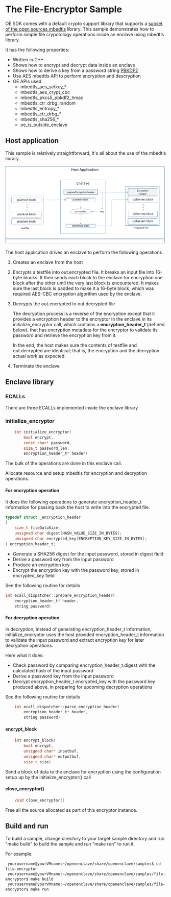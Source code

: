 # The File-Encryptor Sample

 OE SDK comes with a default crypto support library that supports a [subset of the open sources mbedtls](/docs/MbedtlsSupport.md) library. This sample demonstrates how to perform simple file crypotology operations inside an enclave using mbedtls library.
   
It has the following properties:

- Written in C++
- Shows how to encrypt and decrypt data inside an enclave
- Shows how to derive a key from a password string [PBKDF2](https://en.wikipedia.org/wiki/PBKDF2)
- Use AES mbedtls API to perform encryption and descryption
- OE APIs used
  - mbedtls_aes_setkey_*
  - mbedtls_aes_crypt_cbc
  - mbedtls_pkcs5_pbkdf2_hmac
  - mbedtls_ctr_drbg_random
  - mbedtls_entropy_*
  - mbedtls_ctr_drbg_*
  - mbedtls_sha256_*
  - oe_is_outside_enclave
  
## Host application

This sample is relatively straightforward, It's all about the use of the mbedtls library. 

![Sample components diagram](diagram.png)

The host application drives an enclave to perform the following operations

1. Creates an enclave from the host

2. Encrypts a testfile into out.encrypted file. It breaks an input file into 16-byte blocks. It then sends each block to the enclave for encryption one block after the other until the very last block is encountered. It makes sure the last block is padded to make it a 16-byte block, which was required AES-CBC encryption algorithm used by the enclave.

3. Decrypts the out.encrypted to out.decrypted file

    The decryption process is a reverse of the encryption except that it provides a encryption header to the encryptor in the enclave in its initialize_encryptor call, which contains a **encryption_header_t** (defined below), that has encryption metadata for the encryptor to validate its password and retrieve the encryption key from it.

   In the end, the host makes sure the contents of testfile and out.decrypted are identical; that is, the encryption and the decryption actual work as expected.

4. Terminate the enclave

## Enclave library

### ECALLs

  There are three ECALLs implemented inside the enclave library

### initialize_encryptor
```c
    int initialize_encryptor(
        bool encrypt,
        const char* password,
        size_t password_len,
        encryption_header_t* header)
```

  The bulk of the operations are done in this enclave call.

   Allocate resource and setup mbedtls for encryption and decryption operations. 
   
#### For encryption operation

   It does the following operations to generate encryption_header_t information for passing back the host to write into the encrypted file.

  ```c
  typedef struct _encryption_header
  {
      size_t fileDataSize;
      unsigned char digest[HASH_VALUE_SIZE_IN_BYTES];
      unsigned char encrypted_key[ENCRYPTION_KEY_SIZE_IN_BYTES];
  } encryption_header_t;
  ```

  - Generate a SHA256 digest for the input password, stored in digest field
  - Derive a password key from the input password
  - Produce an encryption key
  - Encrypt the encryption key with the password key, stored in encrypted_key field

See the following routine for details

```c
int ecall_dispatcher::prepare_encryption_header(
    encryption_header_t* header,
    string password)
```
    
#### For decryption operation 

 In decryption, instead of generating encryption_header_t information, initialize_encryptor uses the host provided encryption_header_t information to validate the input password and extract encryption key for later decryption operations.
 
 Here what it does:
 
 - Check password by comparing encryption_header_t.digest with the calculated hash of the input password
 - Derive a password key from the input password
 - Decrypt encryption_header_t.encrypted_key with the password key produced above, in preparing for upcoming decryption operations
 
 
 
See the following routine for details

```c
    int ecall_dispatcher::parse_encryption_header(
        encryption_header_t* header,
        string password)
```

#### encrypt_block
```c
    int encrypt_block(
        bool encrypt,
        unsigned char* inputbuf,
        unsigned char* outputbuf,
        size_t size)
```

Send a block of data to the enclave for encryption using the configuration setup up by the initialize_encryptor() call

#### close_encryptor()

```c
    void close_encryptor()
```
  
   Free all the source allocated as part of this encryptor instance.
 

## Build and run

To build a sample, change directory to your target sample directory and run "make build" to build the sample and run "make run" to run it.

For example:

     yourusername@yourVMname:~/openenclave/share/openenclave/samples$ cd file-encryptor
     yourusername@yourVMname:~/openenclave/share/openenclave/samples/file-encryptor$ make build
     yourusername@yourVMname:~/openenclave/share/openenclave/samples/file-encryptor$ make run
